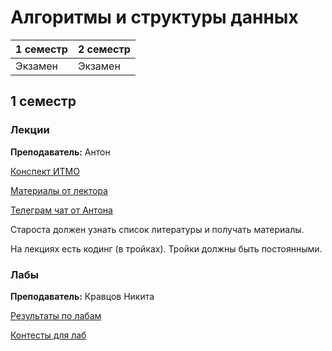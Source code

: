 # Алгоритмы и структуры данных

|1 семестр|2 семестр|
|---|---|
|Экзамен|Экзамен|

## 1 семестр
### Лекции

**Преподаватель:** Антон

[Конспект ИТМО](http://neerc.ifmo.ru/wiki/index.php?title=%D0%90%D0%BB%D0%B3%D0%BE%D1%80%D0%B8%D1%82%D0%BC%D1%8B_%D0%B8_%D1%81%D1%82%D1%80%D1%83%D0%BA%D1%82%D1%83%D1%80%D1%8B_%D0%B4%D0%B0%D0%BD%D0%BD%D1%8B%D1%85)

[Материалы от лектора](https://drive.google.com/drive/folders/1Xt7_RmMIkosWlkSmNFREjqQ-1dIoqJ0E)

[Телеграм чат от Антона](https://t.me/discretmath)

Староста должен узнать список литературы и получать материалы.

На лекциях есть кодинг (в тройках). Тройки должны быть постоянными.

### Лабы

**Преподаватель:** Кравцов Никита

[Результаты по лабам](https://docs.google.com/spreadsheets/d/1j3N3L9A8RZX56ird2hINcRD-bkXuU8yLa9TPkXq2CVU/edit#gid=0)

[Контесты для лаб](http://neerc.ifmo.ru/pcms2client/login.xhtml)

